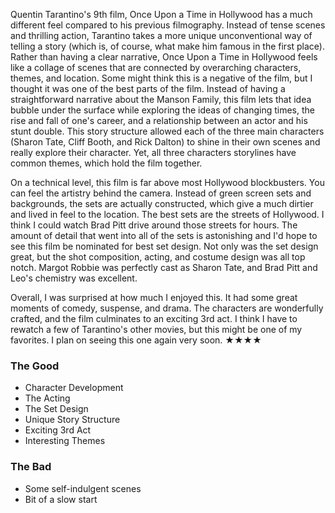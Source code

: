 Quentin Tarantino's 9th film, Once Upon a Time in Hollywood has a much different feel compared to his previous filmography. Instead of tense scenes and thrilling action, Tarantino takes a more unique unconventional way of telling a story (which is, of course, what make him famous in the first place). Rather than having a clear narrative, Once Upon a Time in Hollywood feels like a collage of scenes that are connected by overarching characters, themes, and location. Some might think this is a negative of the film, but I thought it was one of the best parts of the film. Instead of having a straightforward narrative about the Manson Family, this film lets that idea bubble under the surface while exploring the ideas of changing times, the rise and fall of one's career, and a relationship between an actor and his stunt double. This story structure allowed each of the three main characters (Sharon Tate, Cliff Booth, and Rick Dalton) to shine in their own scenes and really explore their character. Yet, all three characters storylines have common themes, which hold the film together. 

On a technical level, this film is far above most Hollywood blockbusters. You can feel the artistry behind the camera. Instead of green screen sets and backgrounds, the sets are actually constructed, which give a much dirtier and lived in feel to the location. The best sets are the streets of Hollywood. I think I could watch Brad Pitt drive around those streets for hours. The amount of detail that went into all of the sets is astonishing and I'd hope to see this film be nominated for best set design. Not only was the set design great, but the shot composition, acting, and costume design was all top notch. Margot Robbie was perfectly cast as Sharon Tate, and Brad Pitt and Leo's chemistry was excellent. 

Overall, I was surprised at how much I enjoyed this. It had some great moments of comedy, suspense, and drama. The characters are wonderfully crafted, and the film culminates to an exciting 3rd act. I think I have to rewatch a few of Tarantino's other movies, but this might be one of my favorites. I plan on seeing this one again very soon. ★★★★

### The Good ###
* Character Development
* The Acting
* The Set Design
* Unique Story Structure
* Exciting 3rd Act
* Interesting Themes

### The Bad ###
* Some self-indulgent scenes
* Bit of a slow start

